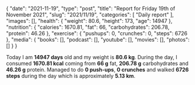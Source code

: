 {
    "date": "2021-11-19",
    "type": "post",
    "title": "Report for Friday 19th of November 2021",
    "slug": "2021\/11\/19",
    "categories": [
        "Daily report"
    ],
    "images": [],
    "health": {
        "weight": 80.6,
        "height": 173,
        "age": 14947
    },
    "nutrition": {
        "calories": 1670.81,
        "fat": 66,
        "carbohydrates": 206.78,
        "protein": 46.26
    },
    "exercise": {
        "pushups": 0,
        "crunches": 0,
        "steps": 6726
    },
    "media": {
        "books": [],
        "podcast": [],
        "youtube": [],
        "movies": [],
        "photos": []
    }
}

Today I am <strong>14947 days</strong> old and my weight is <strong>80.6 kg</strong>. During the day, I consumed <strong>1670.81 kcal</strong> coming from <strong>66 g</strong> fat, <strong>206.78 g</strong> carbohydrates and <strong>46.26 g</strong> protein. Managed to do <strong>0 push-ups</strong>, <strong>0 crunches</strong> and walked <strong>6726 steps</strong> during the day which is approximately <strong>5.13 km</strong>.